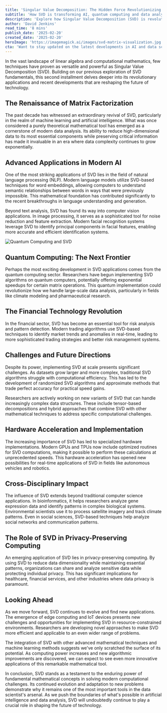 ```yaml
---
title: 'Singular Value Decomposition: The Hidden Force Revolutionizing Modern AI and Data Science'
subtitle: 'How SVD is transforming AI, quantum computing and data analysis'
description: 'Explore how Singular Value Decomposition (SVD) is revolutionizing modern technology, from AI and quantum computing to financial technology and privacy-preserving computing. Learn about its applications in natural language processing, computer vision, and how it\'s shaping the future of data science.'
author: 'David Jenkins'
read_time: '8 mins'
publish_date: '2025-02-20'
created_date: '2025-02-20'
heroImage: 'https://imagemagick.ai/images/svd-matrix-visualization.jpg'
cta: 'Want to stay updated on the latest developments in AI and data science? Follow us on LinkedIn for in-depth analysis and cutting-edge insights into transformative technologies like SVD.'
---
```


In the vast landscape of linear algebra and computational mathematics, few techniques have proven as versatile and powerful as Singular Value Decomposition (SVD). Building on our previous exploration of SVD fundamentals, this second installment delves deeper into its revolutionary applications and recent developments that are reshaping the future of technology.

## The Renaissance of Matrix Factorization

The past decade has witnessed an extraordinary revival of SVD, particularly in the realm of machine learning and artificial intelligence. What was once considered a purely theoretical mathematical tool has emerged as a cornerstone of modern data analysis. Its ability to reduce high-dimensional data to its most essential components while preserving critical information has made it invaluable in an era where data complexity continues to grow exponentially.

## Advanced Applications in Modern AI

One of the most striking applications of SVD lies in the field of natural language processing (NLP). Modern language models utilize SVD-based techniques for word embeddings, allowing computers to understand semantic relationships between words in ways that were previously impossible. This mathematical foundation has contributed significantly to the recent breakthroughs in language understanding and generation.

Beyond text analysis, SVD has found its way into computer vision applications. In image processing, it serves as a sophisticated tool for noise reduction and feature extraction. Modern facial recognition systems leverage SVD to identify principal components in facial features, enabling more accurate and efficient identification systems.

![Quantum Computing and SVD](https://i.magick.ai/PIXE/1738406181101_magick_img.webp)

## Quantum Computing: The Next Frontier

Perhaps the most exciting development in SVD applications comes from the quantum computing sector. Researchers have begun implementing SVD algorithms on quantum computers, potentially offering exponential speedups for certain matrix operations. This quantum implementation could revolutionize how we handle large-scale data analysis, particularly in fields like climate modeling and pharmaceutical research.

## The Financial Technology Revolution

In the financial sector, SVD has become an essential tool for risk analysis and pattern detection. Modern trading algorithms use SVD-based techniques to identify market trends and anomalies in real-time, leading to more sophisticated trading strategies and better risk management systems.

## Challenges and Future Directions

Despite its power, implementing SVD at scale presents significant challenges. As datasets grow larger and more complex, traditional SVD algorithms struggle with computational efficiency. This has led to the development of randomized SVD algorithms and approximate methods that trade perfect accuracy for practical speed gains.

Researchers are actively working on new variants of SVD that can handle increasingly complex data structures. These include tensor-based decompositions and hybrid approaches that combine SVD with other mathematical techniques to address specific computational challenges.

## Hardware Acceleration and Implementation

The increasing importance of SVD has led to specialized hardware implementations. Modern GPUs and TPUs now include optimized routines for SVD computations, making it possible to perform these calculations at unprecedented speeds. This hardware acceleration has opened new possibilities for real-time applications of SVD in fields like autonomous vehicles and robotics.

## Cross-Disciplinary Impact

The influence of SVD extends beyond traditional computer science applications. In bioinformatics, it helps researchers analyze gene expression data and identify patterns in complex biological systems. Environmental scientists use it to process satellite imagery and track climate patterns. Even in social sciences, SVD-based techniques help analyze social networks and communication patterns.

## The Role of SVD in Privacy-Preserving Computing

An emerging application of SVD lies in privacy-preserving computing. By using SVD to reduce data dimensionality while maintaining essential patterns, organizations can share and analyze sensitive data while protecting individual privacy. This has significant implications for healthcare, financial services, and other industries where data privacy is paramount.

## Looking Ahead

As we move forward, SVD continues to evolve and find new applications. The emergence of edge computing and IoT devices presents new challenges and opportunities for implementing SVD in resource-constrained environments. Researchers are developing novel approaches to make SVD more efficient and applicable to an even wider range of problems.

The integration of SVD with other advanced mathematical techniques and machine learning methods suggests we've only scratched the surface of its potential. As computing power increases and new algorithmic improvements are discovered, we can expect to see even more innovative applications of this remarkable mathematical tool.

In conclusion, SVD stands as a testament to the enduring power of fundamental mathematical concepts in solving modern computational challenges. Its continued evolution and adaptation to new problems demonstrate why it remains one of the most important tools in the data scientist's arsenal. As we push the boundaries of what's possible in artificial intelligence and data analysis, SVD will undoubtedly continue to play a crucial role in shaping the future of technology.